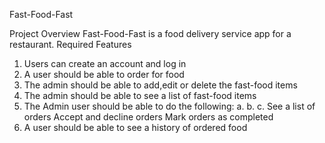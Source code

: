 Fast-Food-Fast

Project Overview
Fast-Food-Fast is a food delivery service app for a restaurant.
Required Features
1. Users can create an account and log in
2. A user should be able to order for food
3. The admin should be able to add,edit or delete the fast-food items
4. The admin should be able to see a list of fast-food items
5. The Admin user should be able to do the following:
a. b. c.
See a list of orders Accept and decline orders Mark orders as completed
6. A user should be able to see a history of ordered food